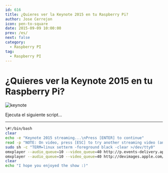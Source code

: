 ```yaml
---
id: 616
title: ¿Quieres ver la Keynote 2015 en tu Raspberry Pi?
author: Jose Cerrejon
icon: pen-to-square
date: 2015-09-09 10:00:00
prev: /es/
next: false
category:
  - Raspberry PI
tag:
  - Raspberry PI
---
```


# ¿Quieres ver la Keynote 2015 en tu Raspberry Pi?

![keynote](/images/2015/09/keynote_92k15.png)

Ejecuta el siguiente script...

- - -
```bash
\#!/bin/bash
clear
echo -e "Keynote 2015 streaming...\nPress [ENTER] to continue"
read -p "NOTE: On video, press [ESC] to try another streaming video (and finger cross)..."
sudo sh -c "TERM=linux setterm -foreground black -clear >/dev/tty0"
omxplayer --audio_queue=10 --video_queue=40 http://p.events-delivery.apple.com.edgesuite.net/15pijbnaefvpoijbaefvpihb06/m3u8/atv_mvp.m3u8
omxplayer --audio_queue=10 --video_queue=40 http://devimages.apple.com/iphone/samples/bipbop/gear1/prog_index.m3u8
clear
echo "I hope you enjoyed the show :)"
```


